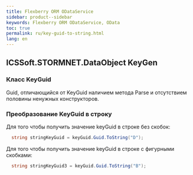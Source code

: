 ```yaml
---
title: Flexberry ORM ODataService
sidebar: product--sidebar
keywords: Flexberry ORM ODataService, OData
toc: true
permalink: ru/key-guid-to-string.html
lang: en
---
```


## ICSSoft.STORMNET.DataObject KeyGen

### Класс KeyGuid
Guid, отличающийся от KeyGuid наличием метода Parse и отсутствием половины ненужных конструкторов.

### Преобразование KeyGuid в строку

Для того чтобы получить значение keyGuid в строке без скобок:

```cs
  string stringKeyGuid = keyGuid.Guid.ToString("D");
```

Для того чтобы получить значение keyGuid в строке с фигурными скобками:

```cs
  string stringKeyGuid3 = keyGuid.Guid.ToString("B");
```
